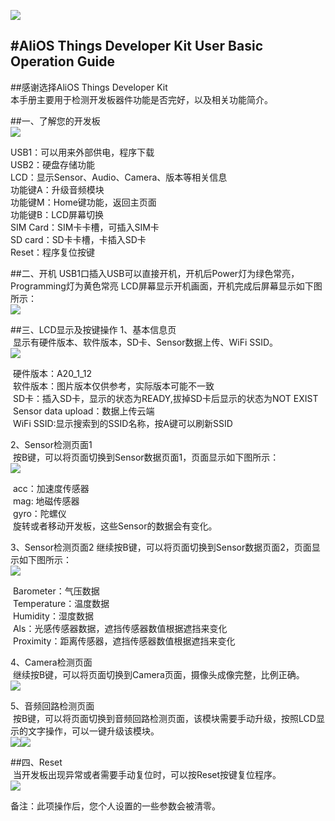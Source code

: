 ![](https://i.imgur.com/Q8Jcei1.png)

#AliOS Things Developer Kit User Basic Operation Guide
---

##感谢选择AliOS Things Developer Kit  
本手册主要用于检测开发板器件功能是否完好，以及相关功能简介。

##一、了解您的开发板  
![](https://i.imgur.com/woYva7j.png)

USB1：可以用来外部供电，程序下载  
USB2：硬盘存储功能  
LCD：显示Sensor、Audio、Camera、版本等相关信息  
功能键A：升级音频模块  
功能键M：Home键功能，返回主页面  
功能键B：LCD屏幕切换  
SIM Card：SIM卡卡槽，可插入SIM卡  
SD card：SD卡卡槽，卡插入SD卡  
Reset：程序复位按键

##二、开机
USB1口插入USB可以直接开机，开机后Power灯为绿色常亮，Programming灯为黄色常亮
LCD屏幕显示开机画面，开机完成后屏幕显示如下图所示：  
![](https://i.imgur.com/Arpyh1o.png)


##三、LCD显示及按键操作
1、基本信息页  
&nbsp;显示有硬件版本、软件版本，SD卡、Sensor数据上传、WiFi SSID。  
![](https://i.imgur.com/eFkH8sE.png)

&nbsp;硬件版本：A20_1_12  
&nbsp;软件版本：图片版本仅供参考，实际版本可能不一致  
&nbsp;SD卡：插入SD卡，显示的状态为READY,拔掉SD卡后显示的状态为NOT EXIST  
&nbsp;Sensor data upload：数据上传云端  
&nbsp;WiFi SSID:显示搜索到的SSID名称，按A键可以刷新SSID  

2、Sensor检测页面1  
&nbsp;按B键，可以将页面切换到Sensor数据页面1，页面显示如下图所示：  
![](https://i.imgur.com/0nYxQ8u.png)


&nbsp;acc：加速度传感器  
&nbsp;mag: 地磁传感器  
&nbsp;gyro：陀螺仪  
&nbsp;旋转或者移动开发板，这些Sensor的数据会有变化。

3、Sensor检测页面2
继续按B键，可以将页面切换到Sensor数据页面2，页面显示如下图所示：  
![](https://i.imgur.com/59p54rW.png)

&nbsp;Barometer：气压数据  
&nbsp;Temperature：温度数据  
&nbsp;Humidity：湿度数据  
&nbsp;Als：光感传感器数据，遮挡传感器数值根据遮挡来变化  
&nbsp;Proximity：距离传感器，遮挡传感器数值根据遮挡来变化


4、Camera检测页面  
&nbsp;继续按B键，可以将页面切换到Camera页面，摄像头成像完整，比例正确。  
![](https://i.imgur.com/uw6MZIY.png)  


5、音频回路检测页面  
&nbsp;按B键，可以将页面切换到音频回路检测页面，该模块需要手动升级，按照LCD显示的文字操作，可以一键升级该模块。  
![](https://i.imgur.com/mI1cegV.png)![](https://i.imgur.com/SfznaDV.png)
                                        
                                                                               
##四、Reset  
&nbsp;当开发板出现异常或者需要手动复位时，可以按Reset按键复位程序。  
![](https://i.imgur.com/Fd6Tx2b.png)


备注：此项操作后，您个人设置的一些参数会被清零。